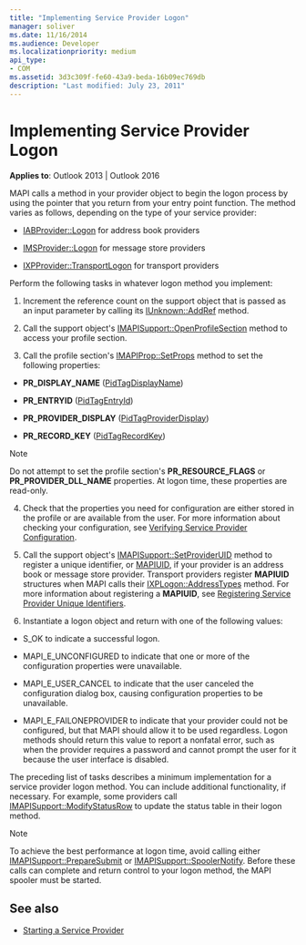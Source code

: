 ```yaml
---
title: "Implementing Service Provider Logon"
manager: soliver
ms.date: 11/16/2014
ms.audience: Developer
ms.localizationpriority: medium
api_type:
- COM
ms.assetid: 3d3c309f-fe60-43a9-beda-16b09ec769db
description: "Last modified: July 23, 2011"
---
```


# Implementing Service Provider Logon

**Applies to**: Outlook 2013 | Outlook 2016 
  
MAPI calls a method in your provider object to begin the logon process by using the pointer that you return from your entry point function. The method varies as follows, depending on the type of your service provider:
  
- [IABProvider::Logon](iabprovider-logon.md) for address book providers 
    
- [IMSProvider::Logon](imsprovider-logon.md) for message store providers 
    
- [IXPProvider::TransportLogon](ixpprovider-transportlogon.md) for transport providers 
    
Perform the following tasks in whatever logon method you implement:
  
1. Increment the reference count on the support object that is passed as an input parameter by calling its [IUnknown::AddRef](https://msdn.microsoft.com/library/ms691379%28v=VS.85%29.aspx) method. 
    
2. Call the support object's [IMAPISupport::OpenProfileSection](imapisupport-openprofilesection.md) method to access your profile section. 
    
3. Call the profile section's [IMAPIProp::SetProps](imapiprop-setprops.md) method to set the following properties: 
    
  - **PR_DISPLAY_NAME** ([PidTagDisplayName](pidtagdisplayname-canonical-property.md))
    
  - **PR_ENTRYID** ([PidTagEntryId](pidtagentryid-canonical-property.md))
    
  - **PR_PROVIDER_DISPLAY** ([PidTagProviderDisplay](pidtagproviderdisplay-canonical-property.md))
    
  - **PR_RECORD_KEY** ([PidTagRecordKey](pidtagrecordkey-canonical-property.md))
    
  > [!NOTE]
  > Do not attempt to set the profile section's **PR_RESOURCE_FLAGS** or **PR_PROVIDER_DLL_NAME** properties. At logon time, these properties are read-only. 
  
4. Check that the properties you need for configuration are either stored in the profile or are available from the user. For more information about checking your configuration, see [Verifying Service Provider Configuration](verifying-service-provider-configuration.md).
    
5. Call the support object's [IMAPISupport::SetProviderUID](imapisupport-setprovideruid.md) method to register a unique identifier, or [MAPIUID](mapiuid.md), if your provider is an address book or message store provider. Transport providers register **MAPIUID** structures when MAPI calls their [IXPLogon::AddressTypes](ixplogon-addresstypes.md) method. For more information about registering a **MAPIUID**, see [Registering Service Provider Unique Identifiers](registering-service-provider-unique-identifiers.md).
    
6. Instantiate a logon object and return with one of the following values:
    
  - S_OK to indicate a successful logon.
    
  - MAPI_E_UNCONFIGURED to indicate that one or more of the configuration properties were unavailable.
    
  - MAPI_E_USER_CANCEL to indicate that the user canceled the configuration dialog box, causing configuration properties to be unavailable.
    
  - MAPI_E_FAILONEPROVIDER to indicate that your provider could not be configured, but that MAPI should allow it to be used regardless. Logon methods should return this value to report a nonfatal error, such as when the provider requires a password and cannot prompt the user for it because the user interface is disabled. 
    
The preceding list of tasks describes a minimum implementation for a service provider logon method. You can include additional functionality, if necessary. For example, some providers call [IMAPISupport::ModifyStatusRow](imapisupport-modifystatusrow.md) to update the status table in their logon method. 
  
> [!NOTE]
> To achieve the best performance at logon time, avoid calling either [IMAPISupport::PrepareSubmit](imapisupport-preparesubmit.md) or [IMAPISupport::SpoolerNotify](imapisupport-spoolernotify.md). Before these calls can complete and return control to your logon method, the MAPI spooler must be started. 
  
## See also

- [Starting a Service Provider](starting-a-service-provider.md)

